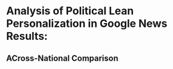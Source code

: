 # Analysis of Political Lean Personalization in Google News Results:
## ACross-National Comparison
 

